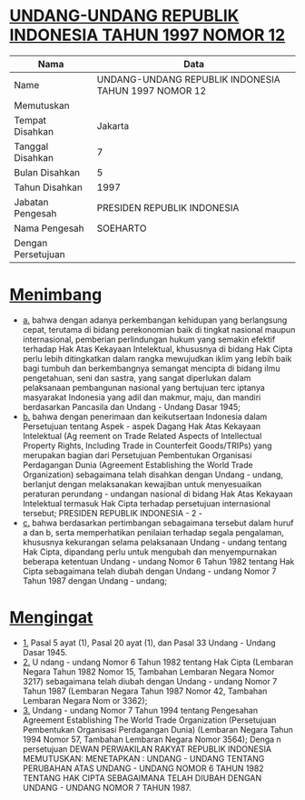 # [UNDANG-UNDANG REPUBLIK INDONESIA TAHUN 1997 NOMOR 12](http://example.org/legal/document/uu/1997/12)

| Nama | Data |
| ------ | ----- |
|Name|UNDANG-UNDANG REPUBLIK INDONESIA TAHUN 1997 NOMOR 12|
|Memutuskan||
|Tempat Disahkan|Jakarta|
|Tanggal Disahkan|7|
|Bulan Disahkan|5|
|Tahun Disahkan|1997|
|Jabatan Pengesah|PRESIDEN REPUBLIK INDONESIA|
|Nama Pengesah|SOEHARTO|
|Dengan Persetujuan||
# [Menimbang](http://example.org/legal/document/uu/1997/12/menimbang)

* [a.](http://example.org/legal/document/uu/1997/12/menimbang/point/a) bahwa dengan adanya perkembangan kehidupan yang berlangsung cepat, terutama di bidang perekonomian baik di tingkat nasional maupun internasional, pemberian perlindungan hukum yang semakin efektif terhadap Hak Atas Kekayaan Intelektual, khususnya di bidang Hak Cipta perlu lebih ditingkatkan dalam rangka mewujudkan iklim yang lebih baik bagi tumbuh dan berkembangnya semangat mencipta di bidang ilmu pengetahuan, seni dan sastra, yang sangat diperlukan dalam pelaksanaan pembangunan nasional yang bertujuan terc iptanya masyarakat Indonesia yang adil dan makmur, maju, dan mandiri berdasarkan Pancasila dan Undang - Undang Dasar 1945;
* [b.](http://example.org/legal/document/uu/1997/12/menimbang/point/b) bahwa dengan penerimaan dan keikutsertaan Indonesia dalam Persetujuan tentang Aspek - aspek Dagang Hak Atas Kekayaan Intelektual (Ag reement on Trade Related Aspects of Intellectual Property Rights, Including Trade in Counterfeit Goods/TRIPs) yang merupakan bagian dari Persetujuan Pembentukan Organisasi Perdagangan Dunia (Agreement Establishing the World Trade Organization) sebagaimana telah disahkan dengan Undang - undang, berlanjut dengan melaksanakan kewajiban untuk menyesuaikan peraturan perundang - undangan nasional di bidang Hak Atas Kekayaan Intelektual termasuk Hak Cipta terhadap persetujuan internasional tersebut; PRESIDEN REPUBLIK INDONESIA - 2 -
* [c.](http://example.org/legal/document/uu/1997/12/menimbang/point/c) bahwa berdasarkan pertimbangan sebagaimana tersebut dalam huruf a dan b, serta memperhatikan penilaian terhadap segala pengalaman, khususnya kekurangan selama pelaksanaan Undang - undang tentang Hak Cipta, dipandang perlu untuk mengubah dan menyempurnakan beberapa ketentuan Undang - undang Nomor 6 Tahun 1982 tentang Hak Cipta sebagaimana telah diubah dengan Undang - undang Nomor 7 Tahun 1987 dengan Undang - undang;
# [Mengingat](http://example.org/legal/document/uu/1997/12/mengingat)

* [1.](http://example.org/legal/document/uu/1997/12/mengingat/point/0001) Pasal 5 ayat (1), Pasal 20 ayat (1), dan Pasal 33 Undang - Undang Dasar 1945.
* [2.](http://example.org/legal/document/uu/1997/12/mengingat/point/0002) U ndang - undang Nomor 6 Tahun 1982 tentang Hak Cipta (Lembaran Negara Tahun 1982 Nomor 15, Tambahan Lembaran Negara Nomor 3217) sebagaimana telah diubah dengan Undang - undang Nomor 7 Tahun 1987 (Lembaran Negara Tahun 1987 Nomor 42, Tambahan Lembaran Negara Nom or 3362);
* [3.](http://example.org/legal/document/uu/1997/12/mengingat/point/0003) Undang - undang Nomor 7 Tahun 1994 tentang Pengesahan Agreement Establishing The World Trade Organization (Persetujuan Pembentukan Organisasi Perdagangan Dunia) (Lembaran Negara Tahun 1994 Nomor 57, Tambahan Lembaran Negara Nomor 3564); Denga n persetujuan DEWAN PERWAKILAN RAKYAT REPUBLIK INDONESIA MEMUTUSKAN: MENETAPKAN : UNDANG - UNDANG TENTANG PERUBAHAN ATAS UNDANG - UNDANG NOMOR 6 TAHUN 1982 TENTANG HAK CIPTA SEBAGAIMANA TELAH DIUBAH DENGAN UNDANG - UNDANG NOMOR 7 TAHUN 1987.